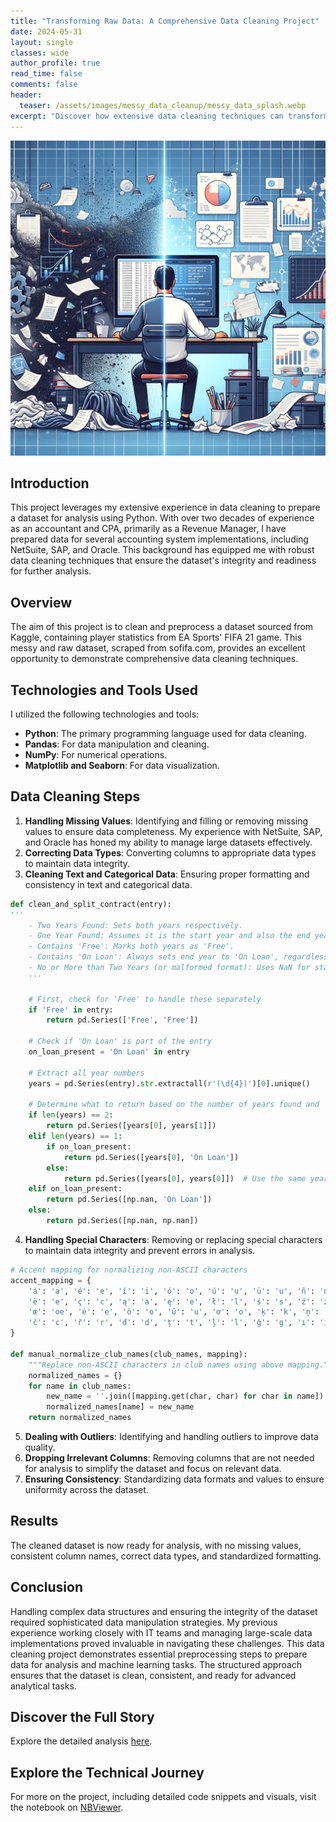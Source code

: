 ```yaml
---
title: "Transforming Raw Data: A Comprehensive Data Cleaning Project"
date: 2024-05-31
layout: single
classes: wide
author_profile: true
read_time: false
comments: false
header:
  teaser: /assets/images/messy_data_cleanup/messy_data_splash.webp
excerpt: "Discover how extensive data cleaning techniques can transform messy, raw datasets into clean, ready-to-analyze data."
---
```


![Messy Data Image](/assets/images/messy_data_cleanup/messy_data_splash.webp)

## Introduction

This project leverages my extensive experience in data cleaning to prepare a dataset for analysis using Python. With over two decades of experience as an accountant and CPA, primarily as a Revenue Manager, I have prepared data for several accounting system implementations, including NetSuite, SAP, and Oracle. This background has equipped me with robust data cleaning techniques that ensure the dataset's integrity and readiness for further analysis.

## Overview

The aim of this project is to clean and preprocess a dataset sourced from Kaggle, containing player statistics from EA Sports' FIFA 21 game. This messy and raw dataset, scraped from sofifa.com, provides an excellent opportunity to demonstrate comprehensive data cleaning techniques.

## Technologies and Tools Used

I utilized the following technologies and tools:
- **Python**: The primary programming language used for data cleaning.
- **Pandas**: For data manipulation and cleaning.
- **NumPy**: For numerical operations.
- **Matplotlib and Seaborn**: For data visualization.

## Data Cleaning Steps

1. **Handling Missing Values**: Identifying and filling or removing missing values to ensure data completeness. My experience with NetSuite, SAP, and Oracle has honed my ability to manage large datasets effectively.
2. **Correcting Data Types**: Converting columns to appropriate data types to maintain data integrity.
3. **Cleaning Text and Categorical Data**: Ensuring proper formatting and consistency in text and categorical data.

```python
def clean_and_split_contract(entry):
'''
    - Two Years Found: Sets both years respectively.
    - One Year Found: Assumes it is the start year and also the end year unless 'On Loan' is present.
    - Contains 'Free': Marks both years as 'Free'.
    - Contains 'On Loan': Always sets end year to 'On Loan', regardless of the number of years extracted.
    - No or More than Two Years (or malformed format): Uses NaN for start year and sets end year to 'On Loan' if specified.
    '''
    
    # First, check for 'Free' to handle these separately
    if 'Free' in entry:
        return pd.Series(['Free', 'Free'])

    # Check if 'On Loan' is part of the entry
    on_loan_present = 'On Loan' in entry

    # Extract all year numbers
    years = pd.Series(entry).str.extractall(r'(\d{4})')[0].unique()

    # Determine what to return based on the number of years found and 'On Loan' status
    if len(years) == 2:
        return pd.Series([years[0], years[1]])
    elif len(years) == 1:
        if on_loan_present:
            return pd.Series([years[0], 'On Loan'])
        else:
            return pd.Series([years[0], years[0]])  # Use the same year for both start and end
    elif on_loan_present:
        return pd.Series([np.nan, 'On Loan'])
    else:
        return pd.Series([np.nan, np.nan])
```

4. **Handling Special Characters**: Removing or replacing special characters to maintain data integrity and prevent errors in analysis.

```python
# Accent mapping for normalizing non-ASCII characters
accent_mapping = {
    'á': 'a', 'é': 'e', 'í': 'i', 'ó': 'o', 'ú': 'u', 'ü': 'u', 'ñ': 'n', 'ß': 'ss', 'ö': 'o', 'ä': 'a',
    'ë': 'e', 'ç': 'c', 'ą': 'a', 'ę': 'e', 'ł': 'l', 'ś': 's', 'ź': 'z', 'ż': 'z', 'ø': 'o', 'å': 'a',
    'œ': 'oe', 'ė': 'e', 'ȯ': 'o', 'ű': 'u', 'ơ': 'o', 'ķ': 'k', 'ņ': 'n', 'ģ': 'g', 'š': 's', 'ž': 'z',
    'č': 'c', 'ř': 'r', 'đ': 'd', 'ț': 't', 'ļ': 'l', 'ğ': 'g', 'ı': 'i', 'Č': 'C', 'Ž': 'Z', 'Ş': 'S'
}

def manual_normalize_club_names(club_names, mapping):
    """Replace non-ASCII characters in club names using above mapping."""
    normalized_names = {}
    for name in club_names:
        new_name = ''.join([mapping.get(char, char) for char in name])
        normalized_names[name] = new_name
    return normalized_names
```

5. **Dealing with Outliers**: Identifying and handling outliers to improve data quality.
6. **Dropping Irrelevant Columns**: Removing columns that are not needed for analysis to simplify the dataset and focus on relevant data.
7. **Ensuring Consistency**: Standardizing data formats and values to ensure uniformity across the dataset.

## Results

The cleaned dataset is now ready for analysis, with no missing values, consistent column names, correct data types, and standardized formatting.

## Conclusion

Handling complex data structures and ensuring the integrity of the dataset required sophisticated data manipulation strategies. My previous experience working closely with IT teams and managing large-scale data implementations proved invaluable in navigating these challenges. This data cleaning project demonstrates essential preprocessing steps to prepare data for analysis and machine learning tasks. The structured approach ensures that the dataset is clean, consistent, and ready for advanced analytical tasks.

## Discover the Full Story

Explore the detailed analysis [here](/messy-data-post/).

## Explore the Technical Journey

For more on the project, including detailed code snippets and visuals, visit the notebook on [NBViewer](https://nbviewer.org/github/timothyrobbinscpa/messy_data_cleaning/blob/master/src/data_cleaning_FINAL_FINAL.ipynb?flush_cache=true).
